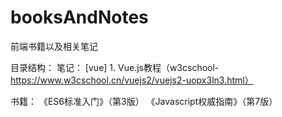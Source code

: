 # booksAndNotes
前端书籍以及相关笔记

目录结构：
笔记：
    [vue]
        1. Vue.js教程（w3cschool- https://www.w3cschool.cn/vuejs2/vuejs2-uopx3ln3.html）

书籍：
    《ES6标准入门》（第3版）
    《Javascript权威指南》（第7版）

